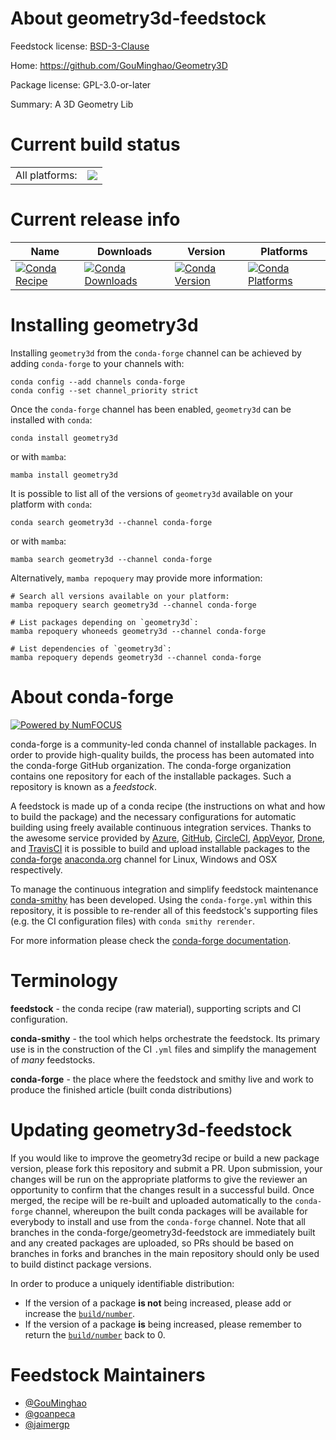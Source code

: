 About geometry3d-feedstock
==========================

Feedstock license: [BSD-3-Clause](https://github.com/conda-forge/geometry3d-feedstock/blob/main/LICENSE.txt)

Home: https://github.com/GouMinghao/Geometry3D

Package license: GPL-3.0-or-later

Summary: A 3D Geometry Lib

Current build status
====================


<table><tr><td>All platforms:</td>
    <td>
      <a href="https://dev.azure.com/conda-forge/feedstock-builds/_build/latest?definitionId=17761&branchName=main">
        <img src="https://dev.azure.com/conda-forge/feedstock-builds/_apis/build/status/geometry3d-feedstock?branchName=main">
      </a>
    </td>
  </tr>
</table>

Current release info
====================

| Name | Downloads | Version | Platforms |
| --- | --- | --- | --- |
| [![Conda Recipe](https://img.shields.io/badge/recipe-geometry3d-green.svg)](https://anaconda.org/conda-forge/geometry3d) | [![Conda Downloads](https://img.shields.io/conda/dn/conda-forge/geometry3d.svg)](https://anaconda.org/conda-forge/geometry3d) | [![Conda Version](https://img.shields.io/conda/vn/conda-forge/geometry3d.svg)](https://anaconda.org/conda-forge/geometry3d) | [![Conda Platforms](https://img.shields.io/conda/pn/conda-forge/geometry3d.svg)](https://anaconda.org/conda-forge/geometry3d) |

Installing geometry3d
=====================

Installing `geometry3d` from the `conda-forge` channel can be achieved by adding `conda-forge` to your channels with:

```
conda config --add channels conda-forge
conda config --set channel_priority strict
```

Once the `conda-forge` channel has been enabled, `geometry3d` can be installed with `conda`:

```
conda install geometry3d
```

or with `mamba`:

```
mamba install geometry3d
```

It is possible to list all of the versions of `geometry3d` available on your platform with `conda`:

```
conda search geometry3d --channel conda-forge
```

or with `mamba`:

```
mamba search geometry3d --channel conda-forge
```

Alternatively, `mamba repoquery` may provide more information:

```
# Search all versions available on your platform:
mamba repoquery search geometry3d --channel conda-forge

# List packages depending on `geometry3d`:
mamba repoquery whoneeds geometry3d --channel conda-forge

# List dependencies of `geometry3d`:
mamba repoquery depends geometry3d --channel conda-forge
```


About conda-forge
=================

[![Powered by
NumFOCUS](https://img.shields.io/badge/powered%20by-NumFOCUS-orange.svg?style=flat&colorA=E1523D&colorB=007D8A)](https://numfocus.org)

conda-forge is a community-led conda channel of installable packages.
In order to provide high-quality builds, the process has been automated into the
conda-forge GitHub organization. The conda-forge organization contains one repository
for each of the installable packages. Such a repository is known as a *feedstock*.

A feedstock is made up of a conda recipe (the instructions on what and how to build
the package) and the necessary configurations for automatic building using freely
available continuous integration services. Thanks to the awesome service provided by
[Azure](https://azure.microsoft.com/en-us/services/devops/), [GitHub](https://github.com/),
[CircleCI](https://circleci.com/), [AppVeyor](https://www.appveyor.com/),
[Drone](https://cloud.drone.io/welcome), and [TravisCI](https://travis-ci.com/)
it is possible to build and upload installable packages to the
[conda-forge](https://anaconda.org/conda-forge) [anaconda.org](https://anaconda.org/)
channel for Linux, Windows and OSX respectively.

To manage the continuous integration and simplify feedstock maintenance
[conda-smithy](https://github.com/conda-forge/conda-smithy) has been developed.
Using the ``conda-forge.yml`` within this repository, it is possible to re-render all of
this feedstock's supporting files (e.g. the CI configuration files) with ``conda smithy rerender``.

For more information please check the [conda-forge documentation](https://conda-forge.org/docs/).

Terminology
===========

**feedstock** - the conda recipe (raw material), supporting scripts and CI configuration.

**conda-smithy** - the tool which helps orchestrate the feedstock.
                   Its primary use is in the construction of the CI ``.yml`` files
                   and simplify the management of *many* feedstocks.

**conda-forge** - the place where the feedstock and smithy live and work to
                  produce the finished article (built conda distributions)


Updating geometry3d-feedstock
=============================

If you would like to improve the geometry3d recipe or build a new
package version, please fork this repository and submit a PR. Upon submission,
your changes will be run on the appropriate platforms to give the reviewer an
opportunity to confirm that the changes result in a successful build. Once
merged, the recipe will be re-built and uploaded automatically to the
`conda-forge` channel, whereupon the built conda packages will be available for
everybody to install and use from the `conda-forge` channel.
Note that all branches in the conda-forge/geometry3d-feedstock are
immediately built and any created packages are uploaded, so PRs should be based
on branches in forks and branches in the main repository should only be used to
build distinct package versions.

In order to produce a uniquely identifiable distribution:
 * If the version of a package **is not** being increased, please add or increase
   the [``build/number``](https://docs.conda.io/projects/conda-build/en/latest/resources/define-metadata.html#build-number-and-string).
 * If the version of a package **is** being increased, please remember to return
   the [``build/number``](https://docs.conda.io/projects/conda-build/en/latest/resources/define-metadata.html#build-number-and-string)
   back to 0.

Feedstock Maintainers
=====================

* [@GouMinghao](https://github.com/GouMinghao/)
* [@goanpeca](https://github.com/goanpeca/)
* [@jaimergp](https://github.com/jaimergp/)

